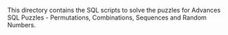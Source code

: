 This directory contains the SQL scripts to solve the puzzles for Advances SQL Puzzles - Permutations, Combinations, Sequences and Random Numbers.
